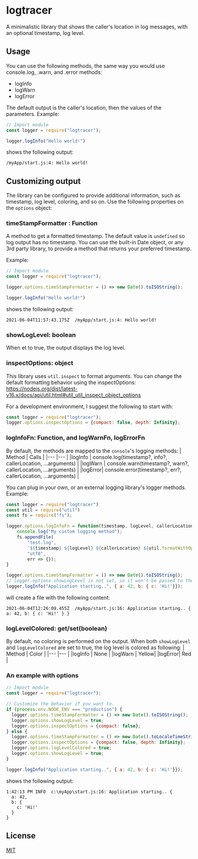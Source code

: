 # logtracer
A minimalistic library that shows the caller's location in log messages, with an optional timestamp, log level.

## Usage

You can use the following methods, the same way you would use console.log, .warn, and .error methods:
* logInfo
* logWarn
* logError

The default output is the caller's location, then the values of the parameters. Example:
```javascript
// Import module
const logger = require("logtracer");

logger.logInfo("Hello world!")
```

shows the following output:
```
/myApp/start.js:4: Hello world!
```

## Customizing output
The library can be configured to provide additional information, such as timestamp, log level, coloring, and so on. Use the following properties on the `options` object:
### **timeStampFormatter** : Function
A method to get a formatted timestamp. The default value is `undefined` so log output has no timestamp. You can use the built-in Date object, or any 3rd party library, to provide a method that returns your preferred timestamp.

Example:
```javascript
// Import module
const logger = require("logtracer");

logger.options.timeStampFormatter = () => new Date().toISOString();

logger.logInfo("Hello world!")
```

shows the following output:
```
2021-06-04T11:57:43.175Z  /myApp/start.js:4: Hello world!
```

### **showLogLevel**: boolean
When et to true, the output displays the log level.

### **inspectOptions**: object
This library uses `util.inspect` to format arguments. You can change the default formatting behavior using the inspectOptions: https://nodejs.org/dist/latest-v16.x/docs/api/util.html#util_util_inspect_object_options

For a development environment, I suggest the following to start with:
```javascript
const logger = require("logtracer");
logger.options.inspectOptions = {compact: false, depth: Infinity};
```
### **logInfoFn**: Function, and **logWarnFn**, **logErrorFn**
By default, the methods are mapped to the `console`'s logging methods:
| Method | Calls |
|---     |---    |
|logInfo | console.log(timestamp?, info?, callerLocation, ...arguments) |
|logWarn | console.warn(timestamp?, warn?, callerLocation, ...arguments) |
|logError| console.error(timestamp?, err?, callerLocation, ...arguments) |

You can plug in your own, or an external logging library's logger methods. Example:

```javascript
const logger = require("logtracer")
const util = require("util")
const fs = require("fs");

logger.options.logInfoFn = function(timestamp, logLevel, callerLocation, ...rest) {
    console.log("My custom logging method");
    fs.appendFile(
        "test.log",
        `${timestamp} ${logLevel} ${callerLocation} ${util.formatWithOptions.apply(null, [logger.options.inspectOptions, ...rest])}\n`,
        "utf8",
        err => {});
}

logger.options.timeStampFormatter = () => new Date().toISOString();
// logger.options.showLogLevel is not set, so it won't be passed to the logInfoFn method.
logger.logInfo("Application starting..", { a: 42, b: { c: 'Hi!'}});
```
will create a file with the following content:
```
2021-06-04T12:26:09.455Z  /myApp/start.js:16: Application starting.. { a: 42, b: { c: 'Hi!' } }
```
### **logLevelColored**: get/set(boolean)
By default, no coloring is performed on the output. When both `showLogLevel` and `logLevelColored` are set to true, the log level is colored as following:
| Method | Color |
|---     |---    |
|logInfo | None  |
|logWarn | Yellow|
|logError| Red   |

### An example with options
```javascript
// Import module
const logger = require("logtracer");

// Customize the behavior if you want to.
if (process.env.NODE_ENV === "production") {
  logger.options.timeStampFormatter = () => new Date().toISOString();
  logger.options.showLogLevel = true;
  logger.options.inspectOptions = {compact: false};
} else {
  logger.options.timeStampFormatter = () => new Date().toLocaleTimeString();
  logger.options.inspectOptions = {compact: false, depth: Infinity};
  logger.options.logLevelColored = true;
  logger.options.showLogLevel = true;
}

logger.logInfo("Application starting..", { a: 42, b: { c: 'Hi!'}});
```

shows the following output:
```
1:42:13 PM INFO  c:\myApp\start.js:16: Application starting.. {
  a: 42,
  b: {
    c: 'Hi!'
  }
}
```

## License

[MIT](LICENSE)